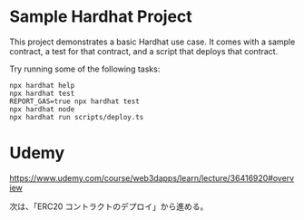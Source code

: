 # Sample Hardhat Project

This project demonstrates a basic Hardhat use case. It comes with a sample contract, a test for that contract, and a script that deploys that contract.

Try running some of the following tasks:

```shell
npx hardhat help
npx hardhat test
REPORT_GAS=true npx hardhat test
npx hardhat node
npx hardhat run scripts/deploy.ts
```

# Udemy

https://www.udemy.com/course/web3dapps/learn/lecture/36416920#overview

次は、「ERC20 コントラクトのデプロイ」から進める。
